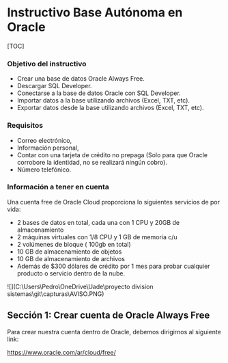 # Instructivo Base Autónoma en Oracle 

[TOC]

### Objetivo del instructivo

- Crear una base de datos Oracle Always Free.
- Descargar SQL Developer.
- Conectarse a la base de datos Oracle con SQL Developer. 
- Importar datos a la base utilizando archivos (Excel, TXT, etc).
- Exportar datos desde la base utilizando archivos  (Excel, TXT, etc).



### Requisitos

- Correo electrónico,
- Información personal,
- Contar con una tarjeta de crédito no prepaga (Solo para que Oracle corrobore la identidad, no se realizará ningún cobro).
- Número telefónico.



### Información a tener en cuenta

Una cuenta free de Oracle Cloud proporciona lo siguientes servicios de por vida:

- 2 bases de datos en total, cada una con 1 CPU y 20GB de almacenamiento
- 2 máquinas virtuales con 1/8 CPU y 1 GB de memoria c/u
- 2 volúmenes de bloque ( 100gb en total)
- 10 GB de almacenamiento de objetos
- 10 GB de almacenamiento de archivos
- Además de $300 dólares de crédito por 1 mes para probar cualquier producto o servicio dentro de la nube.

![](C:\Users\Pedro\OneDrive\Uade\proyecto division sistemas\git\capturas\AVISO.PNG)



## Sección 1: Crear cuenta de Oracle Always Free

Para crear nuestra cuenta dentro de Oracle, debemos dirigirnos al siguiente link:

https://www.oracle.com/ar/cloud/free/

